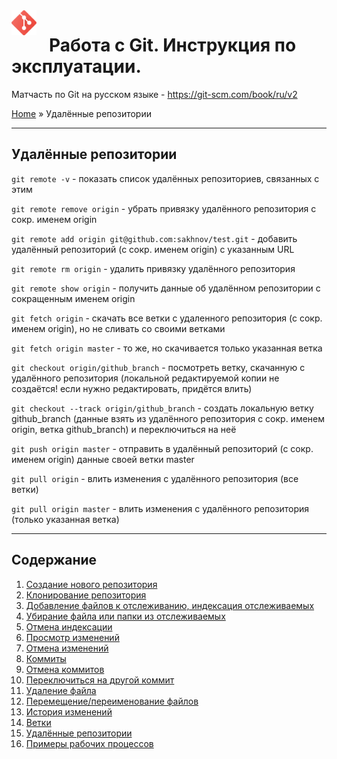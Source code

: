 <img src="images/git_icon.svg" width="40" style="float: left; margin-right: 20px"/> 

# Работа с Git. Инструкция по эксплуатации.
Матчасть по Git на русском языке - https://git-scm.com/book/ru/v2

[Home](readme.md) » Удалённые репозитории
________________________

## Удалённые репозитории

`git remote -v` - показать список удалённых репозиториев, связанных с этим

`git remote remove origin` - убрать привязку удалённого репозитория с сокр. именем origin

`git remote add origin git@github.com:sakhnov/test.git` - добавить удалённый репозиторий (с сокр. именем origin) с указанным URL

`git remote rm origin` - удалить привязку удалённого репозитория

`git remote show origin` - получить данные об удалённом репозитории с сокращенным именем origin

`git fetch origin` - скачать все ветки с удаленного репозитория (с сокр. именем origin), но не сливать со своими ветками

`git fetch origin master` - то же, но скачивается только указанная ветка

`git checkout origin/github_branch` - посмотреть ветку, скачанную с удалённого репозитория (локальной редактируемой копии не создаётся! если нужно редактировать, придётся влить)

`git checkout --track origin/github_branch` - создать локальную ветку github_branch (данные взять из удалённого репозитория с сокр. именем origin, ветка github_branch) и переключиться на неё

`git push origin master` - отправить в удалённый репозиторий (с сокр. именем origin) данные своей ветки master

`git pull origin` - влить изменения с удалённого репозитория (все ветки)

`git pull origin master` - влить изменения с удалённого репозитория (только указанная ветка)



______________________________

## Содержание

1. [Создание нового репозитория](add_repo.md)
1. [Клонирование репозитория](clone_repo.md)
1. [Добавление файлов к отслеживанию, индексация отслеживаемых](add_file.md)
1. [Убирание файла или папки из отслеживаемых](rm_file.md)
1. [Отмена индексации](reset_index.md)
1. [Просмотр изменений](diff.md)
1. [Отмена изменений](checkout.md)
1. [Коммиты](commit.md)
1. [Отмена коммитов](revert.md)
1. [Переключиться на другой коммит](switch.md)
1. [Удаление файла](delete_file.md)
1. [Перемещение/переименование файлов](mv_file.md)
1. [История изменений](log.md)
1. [Ветки](branch.md)
1. [Удалённые репозитории](remote_repo.md)
1. [Примеры рабочих процессов](other.md)





